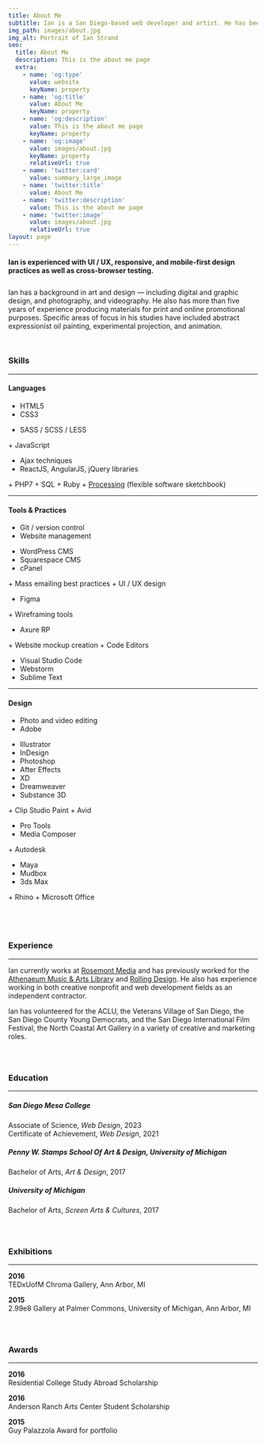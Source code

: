 ```yaml
---
title: About Me
subtitle: Ian is a San Diego-based web developer and artist. He has been designing and creating websites since 2016.
img_path: images/about.jpg
img_alt: Portrait of Ian Strand
seo:
  title: About Me
  description: This is the about me page
  extra:
    - name: 'og:type'
      value: website
      keyName: property
    - name: 'og:title'
      value: About Me
      keyName: property
    - name: 'og:description'
      value: This is the about me page
      keyName: property
    - name: 'og:image'
      value: images/about.jpg
      keyName: property
      relativeUrl: true
    - name: 'twitter:card'
      value: summary_large_image
    - name: 'twitter:title'
      value: About Me
    - name: 'twitter:description'
      value: This is the about me page
    - name: 'twitter:image'
      value: images/about.jpg
      relativeUrl: true
layout: page
---
```


<div style="padding-bottom:0.5em;" markdown='1'>

#### Ian is experienced with UI / UX, responsive, and mobile-first design practices as well as cross-browser testing.

<div style="padding-top:0.6em; padding-bottom:1.5em;" markdown='1'>
Ian has a background in art and design &mdash; including digital and graphic design, and photography, and videography. He also has more than five years of experience producing materials for print and online promotional purposes. Specific areas of focus in his studies have included abstract expressionist oil painting, experimental projection, and animation.
</div>

</div>

<!-- ### Contact
Ian can be contacted at <a href="mailto:ian@ianstrand.com/" target="_blank">ian@ianstrand.com</a>.

<br /> -->

### Skills

<hr />

#### Languages

<div class="two-col" markdown='1'>

+ HTML5
+ CSS3
<ul>
  <li>SASS / SCSS / LESS</li>
</ul>
+ JavaScript
  <ul>
    <li>Ajax techniques</li>
    <li>ReactJS, AngularJS, jQuery libraries</li>
  </ul>
+ PHP7
+ SQL
+ Ruby
+ <a href="https://processing.org/" target="_blank">Processing</a> (flexible software sketchbook)

</div>

<hr />

#### Tools & Practices

<div class="two-col" markdown='1'>

+ Git / version control
+ Website management
<ul>
  <li>WordPress CMS</li>
  <li>Squarespace CMS</li>
  <li>cPanel</li>
</ul>
+ Mass emailing best practices
+ UI / UX design
<ul>
  <li>Figma</li>
</ul>
+ Wireframing tools
<ul>
  <li>Axure RP</li>
</ul>
+ Website mockup creation
+ Code Editors
<ul>
  <li>Visual Studio Code</li>
  <li>Webstorm</li>
  <li>Sublime Text</li>
</ul>
</div>

<hr />

#### Design

<div class="two-col" markdown='1'>

+ Photo and video editing
+ Adobe
<ul>
  <li>Illustrator</li>
  <li>InDesign</li>
  <li>Photoshop</li>
  <li>After Effects</li>
  <li>XD</li>
  <li>Dreamweaver</li>
  <li>Substance 3D</li>
</ul>
+ Clip Studio Paint
+ Avid
<ul>
  <li>Pro Tools</li>
  <li>Media Composer</li>
</ul>
+ Autodesk
<ul>
  <li>Maya</li>
  <li>Mudbox</li>
  <li>3ds Max</li>
</ul>
+ Rhino
+ Microsoft Office

</div>

<div style="padding-top:4em;" markdown='1'>

### Experience

<hr />

Ian currently works at <a href="https://www.rosemontmedia.com/" target="_blank">Rosemont Media</a> and has previously worked for the <a href="https://www.ljathenaeum.org/" target="_blank">Athenaeum Music & Arts Library</a> and <a href="https://www.facebook.com/Rollingifts/" target="_blank">Rolling Design</a>. He also has experience working in both creative nonprofit and web development fields as an independent contractor.

Ian has volunteered for the ACLU, the Veterans Village of San Diego, the San Diego County Young Democrats, and the San Diego International Film Festival, the North Coastal Art Gallery in a variety of creative and marketing roles.

</div>

<div style="padding-top:2em;" markdown='1'>

### Education

<hr />

##### San Diego Mesa College
Associate of Science, *Web Design*, 2023 <br/>
Certificate of Achievement, *Web Design*, 2021

##### Penny W. Stamps School Of Art & Design, University of Michigan
Bachelor of Arts, *Art & Design*, 2017

<!--
+ Portfolio included specialties in oil painting, photography, digital animation, and experimental cinematography / projection.
+ Participated in the Michigan International Internship and Service Program.
+ Completed photography coursework at the SACI College of Art & Design in Venice, Italy -->

##### University of Michigan
Bachelor of Arts, *Screen Arts & Cultures*, 2017

<!--
+ Enrolled in the Residential College Program and completed four years of French and Francophone studies.
+ Other areas of study included Anthropology and Computer Science. -->

<!--
+ Topics have covered usability, accessibility, and design principles. -->

</div>

<div style="padding-top:2em;" markdown='1'>

### Exhibitions

<hr />

**2016** <br/>
TEDxUofM Chroma Gallery, Ann Arbor, MI

**2015** <br/>
2.99e8 Gallery at Palmer Commons, University of Michigan, Ann Arbor, MI

</div>

<div style="padding-top:2em;" markdown='1'>

### Awards

<hr />

**2016** <br/>
Residential College Study Abroad Scholarship

**2016** <br/>
Anderson Ranch Arts Center Student Scholarship

**2015** <br/>
Guy Palazzola Award for portfolio

</div>